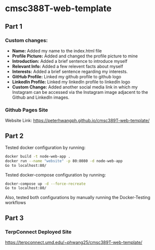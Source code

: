 # cmsc388T-web-template
## Part 1
### Custom changes: 
  - **Name:** Added my name to the index.html file
  - **Profile Picture:** Added and changed the profile picture to mine
  - **Introduction:** Added a brief sentence to introduce myself
  - **Relevant Info:** Added a few relevent facts about myself
  - **Interests:** Added a brief sentence regarding my interests.
  - **GitHub Profile:** Linked my github profile to github logo
  - **LinkedIn Profile:** Linked my linkedIn profile to linkedIn logo
  - **Custom Change:** Added another social media link in which my Instagram can be accessed via the Instagram image adjacent to the Github and LinkedIn images.
### Github Pages Site
Website Link: https://peterhwangph.github.io/cmsc389T-web-template/

## Part 2
Tested docker configuration by running:
```bash
docker build -t node-web-app .
docker run --name "website" -p 80:8080 -d node-web-app 
Go to localhost:80/
```
Tested docker-compose configuration by running:
```bash
docker-compose up -d --force-recreate
Go to localhost:80/
```
Also, tested both configurations by manually running the Docker-Testing workflows

## Part 3
### TerpConnect Deployed Site
https://terpconnect.umd.edu/~phwang25/cmsc389T-web-template/